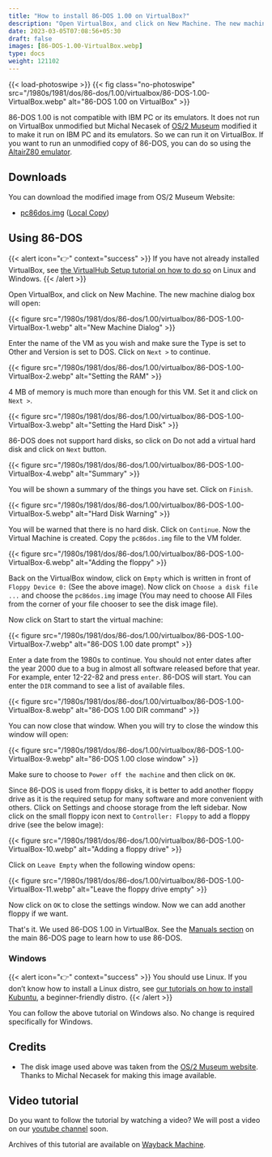 ```yaml
---
title: "How to install 86-DOS 1.00 on VirtualBox?"
description: "Open VirtualBox, and click on New Machine. The new machine dialog box will open. Enter the name of the VM as you wish and make sure the Type is set to Other and Version is set to DOS."
date: 2023-03-05T07:08:56+05:30
draft: false
images: [86-DOS-1.00-VirtualBox.webp]
type: docs
weight: 121102
---
```


{{< load-photoswipe >}}
{{< fig class="no-photoswipe" src="/1980s/1981/dos/86-dos/1.00/virtualbox/86-DOS-1.00-VirtualBox.webp" alt="86-DOS 1.00 on VirtualBox" >}}

86-DOS 1.00 is not compatible with IBM PC or its emulators. It does not run on VirtualBox unmodified but Michal Necasek of [OS/2 Museum](https://www.os2museum.com/wp/) modified it to make it run on IBM PC and its emulators. So we can run it on VirtualBox. If you want to run an unmodified copy of 86-DOS, you can do so using the [AltairZ80 emulator](../altairz80).

## Downloads

You can download the modified image from OS/2 Museum Website:

- [pc86dos.img](http://www.os2museum.com/files/pc86dos.img) ([Local Copy](https://link.storjshare.io/juybp4quqgvmzmxgohgffpfey5ka/virtualhub%2F1980s%2F1981%2FOS%2FDOS%2F86-DOS%2F1.00%2Fpc86dos.img?download=true))

## Using 86-DOS

{{< alert icon="👉" context="success" >}}
If you have not already installed VirtualBox, see [the VirtualHub Setup tutorial on how to do so](https://setup.virtualhub.eu.org/virtualbox/) on Linux and Windows.
{{< /alert >}}

Open VirtualBox, and click on New Machine. The new machine dialog box will open:

{{< figure src="/1980s/1981/dos/86-dos/1.00/virtualbox/86-DOS-1.00-VirtualBox-1.webp" alt="New Machine Dialog" >}}

Enter the name of the VM as you wish and make sure the Type is set to Other and Version is set to DOS. Click on `Next >`  to continue.

{{< figure src="/1980s/1981/dos/86-dos/1.00/virtualbox/86-DOS-1.00-VirtualBox-2.webp" alt="Setting the RAM" >}}

4 MB of memory is much more than enough for this VM. Set it and click on `Next >`.

{{< figure src="/1980s/1981/dos/86-dos/1.00/virtualbox/86-DOS-1.00-VirtualBox-3.webp" alt="Setting the Hard Disk" >}}

86-DOS does not support hard disks, so click on Do not add a virtual hard disk and click on `Next` button.

{{< figure src="/1980s/1981/dos/86-dos/1.00/virtualbox/86-DOS-1.00-VirtualBox-4.webp" alt="Summary" >}}

You will be shown a summary of the things you have set. Click on `Finish`.

{{< figure src="/1980s/1981/dos/86-dos/1.00/virtualbox/86-DOS-1.00-VirtualBox-5.webp" alt="Hard Disk Warning" >}}

You will be warned that there is no hard disk. Click on `Continue`. Now the Virtual Machine is created. Copy the `pc86dos.img` file to the VM folder.

{{< figure src="/1980s/1981/dos/86-dos/1.00/virtualbox/86-DOS-1.00-VirtualBox-6.webp" alt="Adding the floppy" >}}

Back on the VirtualBox window, click on `Empty` which is written in front of `Floppy Device 0:` (See the above image). Now click on `Choose a disk file ...`  and choose the `pc86dos.img` image (You may need to choose All Files from the corner of your file chooser to see the disk image file).

Now click on Start to start the virtual machine:

{{< figure src="/1980s/1981/dos/86-dos/1.00/virtualbox/86-DOS-1.00-VirtualBox-7.webp" alt="86-DOS 1.00 date prompt" >}}

Enter a date from the 1980s to continue. You should not enter dates after the year 2000 due to a bug in almost all software released before that year. For example, enter 12-22-82 and press `enter`. 86-DOS will start. You can enter the `DIR` command to see a list of available files.

{{< figure src="/1980s/1981/dos/86-dos/1.00/virtualbox/86-DOS-1.00-VirtualBox-8.webp" alt="86-DOS 1.00 DIR command" >}}

You can now close that window. When you will try to close the window this window will open:

{{< figure src="/1980s/1981/dos/86-dos/1.00/virtualbox/86-DOS-1.00-VirtualBox-9.webp" alt="86-DOS 1.00 close window" >}}

Make sure to choose to `Power off the machine` and then click on `OK`.

Since 86-DOS is used from floppy disks, it is better to add another floppy drive as it is the required setup for many software and more convenient with others. Click on Settings and choose storage from the left sidebar. Now click on the small floppy icon next to `Controller: Floppy`  to add a floppy drive (see the below image):

{{< figure src="/1980s/1981/dos/86-dos/1.00/virtualbox/86-DOS-1.00-VirtualBox-10.webp" alt="Adding a floppy drive" >}}

Click on `Leave Empty` when the following window opens:

{{< figure src="/1980s/1981/dos/86-dos/1.00/virtualbox/86-DOS-1.00-VirtualBox-11.webp" alt="Leave the floppy drive empty" >}}

Now click on `OK` to close the settings window. Now we can add another floppy if we want.

That's it. We used 86-DOS 1.00 in VirtualBox. See the [Manuals section](/1980s/1981/dos/86-dos/#manuals) on the main 86-DOS page to learn how to use 86-DOS.

### Windows

{{< alert icon="👉" context="success" >}}
You should use Linux. If you don’t know how to install a Linux distro, see [our tutorials on how to install Kubuntu](https://setup.virtualhub.eu.org/tag/os/), a beginner-friendly distro.
{{< /alert >}}

You can follow the above tutorial on Windows also. No change is required specifically for Windows.

## Credits

- The disk image used above was taken from the [OS/2 Museum website](https://www.os2museum.com/wp/). Thanks to Michal Necasek for making this image available.

## Video tutorial

Do you want to follow the tutorial by watching a video? We will post a video on our [youtube channel](https://www.youtube.com/@virtua1hub) soon.

Archives of this tutorial are available on [Wayback Machine](https://web.archive.org/web/*/https://virtualhub.eu.org/1980s/1981/DOS/86-DOS/1.00/virtualbox).
